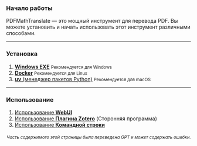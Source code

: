 ### Начало работы

PDFMathTranslate — это мощный инструмент для перевода PDF. Вы можете установить и начать использовать этот инструмент различными способами.

---

### Установка

1. [**Windows EXE**](./INSTALLATION_winexe.md) <small>Рекомендуется для Windows</small>
2. [**Docker**](./INSTALLATION_docker.md) <small>Рекомендуется для Linux</small>
3. [**uv** (менеджер пакетов Python)](./INSTALLATION_uv.md) <small>Рекомендуется для macOS</small>

---

### Использование

1. [Использование **WebUI**](./USAGE_webui.md)
2. [Использование **Плагина Zotero**](https://github.com/guaguastandup/zotero-pdf2zh) (Сторонняя программа)
3. [Использование **Командной строки**](./USAGE_commandline.md)

<div align="right"> 
<h6><small>Часть содержимого этой страницы была переведена GPT и может содержать ошибки.</small></h6>